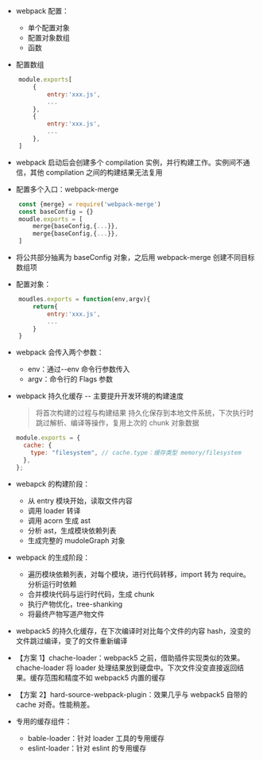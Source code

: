 - webpack 配置：

  - 单个配置对象
  - 配置对象数组
  - 函数

- 配置数组

```js
    module.exports[
        {
            entry:'xxx.js',
            ...
        },
        {
            entry:'xxx.js',
            ...
        },
    ]
```

- webpack 启动后会创建多个 compilation 实例，并行构建工作。实例间不通信，其他 compilation 之间的构建结果无法复用

- 配置多个入口：webpack-merge

```js
    const {merge} = require('webpack-merge')
    const baseConfig = {}
    moudle.exports = [
        merge{baseConfig,{...}},
        merge{baseConfig,{...}},
    ]
```

- 将公共部分抽离为 baseConfig 对象，之后用 webpack-merge 创建不同目标数组项

- 配置对象：

```js
    moudles.exports = function(env,argv){
        return{
            entry:'xxx.js',
            ...
        }
    }
```

- webpack 会传入两个参数：

  - env：通过--env 命令行参数传入
  - argv：命令行的 Flags 参数

- webpack 持久化缓存 -- 主要提升开发环境的构建速度

  > 将首次构建的过程与构建结果 持久化保存到本地文件系统，下次执行时跳过解析、编译等操作，复用上次的 chunk 对象数据

  ```js
  module.exports = {
    cache: {
      type: "filesystem", // cache.type：缓存类型 memory/filesystem
    },
  };
  ```

- webapck 的构建阶段：
  - 从 entry 模块开始，读取文件内容
  - 调用 loader 转译
  - 调用 acorn 生成 ast
  - 分析 ast，生成模块依赖列表
  - 生成完整的 mudoleGraph 对象
- webpack 的生成阶段：

  - 遍历模块依赖列表，对每个模块，进行代码转移，import 转为 require。分析运行时依赖
  - 合并模块代码与运行时代码，生成 chunk
  - 执行产物优化，tree-shanking
  - 将最终产物写道产物文件

- webpack5 的持久化缓存，在下次编译时对比每个文件的内容 hash，没变的文件跳过编译，变了的文件重新编译

- 【方案 1】chache-loader：webpack5 之前，借助插件实现类似的效果。chache-loader 将 loader 处理结果放到硬盘中。下次文件没变直接返回结果。缓存范围和精度不如 webpack5 内置的缓存
- 【方案 2】hard-source-webpack-plugin：效果几乎与 webpack5 自带的 cache 对奇。性能稍差。

- 专用的缓存组件：
  - bable-loader：针对 loader 工具的专用缓存
  - eslint-loader：针对 eslint 的专用缓存
